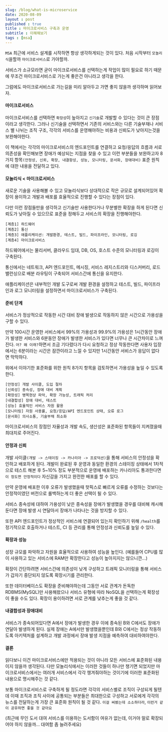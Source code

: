 ```yaml
---
slug: /blog/what-is-microservice
date: 2020-08-09
layout : post
published : true
title : 마이크로서비스 구축과 운영
subtitle : 이해해보기
tags : [msa]
---
```


`MSA` 최근에 서비스 설계를 시작하면 항상 생각하게되는 것이 있다. 처음 시작부터 `모놀리식`을할까 `마이크로서비스`로 가야할까.

서비스가 소규모라면 굳이 마이크로서비스를 선택하는게 작업이 많이 필요로 하기 때문에 무조건 마이크로서비스로 가는게 좋은건 아니라고 생각을 한다.

그럼에도 마이크로서비스로 가는길을 미리 알아두고 가면 좋지 않을까 생각하며 읽어보자.
  
#### 마이크로서비스
마이크로서비스를 선택하면 `확장성`이 높아지고 `신기술`로 개발할 수 있다는 것이 큰 장점이라고 생각한다.
그러나 신기술을 선택하면서 기존의 서비스와는 다른 기술부채나 서비스 별 나뉘는 조직 구조, 각각의 서비스를 운영해야하는 비용과 신뢰도가 낮아지는것을 보완해야한다.

이 책에서는 각각의 마이크로서비스의 엔드포인트를 연결하고 요청/응답의 흐름과 서로 의존성을 확인해보면 장애가 예상되는 지점을 찾을 수 있고 이런 부분들을 보완하고자 8가지 항목`(안정성, 신뢰, 확장, 내결항성, 성능, 모니터링, 문서화, 장애대비)` 표준 원칙에 대한 내용을 전달하고 있다.
  
#### 모놀리식 < 마이크로서비스
새로운 기술을 사용해볼 수 있고 모놀리식보다 상대적으로 작은 규모로 설계되어있어 확장이 용이하고 개발과 배포를 효율적으로 진행할 수 있다는 장점이 있다.

다만 이런 장점들만을 생각하고 신기술만 사용한다거나 무분별한 확장을 하게 된다면 신뢰도가 낮아질 수 있으므로 표준을 정해두고 서비스의 확장을 진행해야한다.
```
[계층1] 하드웨어
[계층2] 통신
[계층3] 애플리케이션: 개발환경, 테스트, 빌드, 파이프라인, 모니터링, 로깅
[계층4] 마이크로서비스
```
하드웨어에서는 물리서버, 클라우드 임대, DB, OS, 호스트 수준의 모니터링과 로깅이 구축된다.

통신에서는 네트워크, API 엔드포인트, 메시징, 서비스 레지스트리와 디스커버리, 로드밸런싱으로 배분 라우팅이 구축되어 서비스간에 통신을 유지한다.

애플리케이션은 내부적인 개발 도구로써 개발 환경을 설정하고 테스트, 빌드, 파이프라인과 로그 모니터링을 설정하면서 마이크로서비스가 구축된다.
  
#### 준비 단계
서비스가 정상적으로 작동한 시간 대비 장애 발생으로 작동하지 않은 시간으로 가용성을 구할 수 있다.

만약 100시간 운영한 서비스에서 99%의 가용성과 99.9%의 가용성은 1시간동안 장애가 발생한 서비스와 6분동안 장애가 발생한 서비스가 있다면 너무나 큰 시간차이로 느껴진다.
`어? 왜 이래?`하면서 조금 기다렸다가 다시 요청하고 정상 작동한다면 사용자 입장에서는 6분이라는 시간은 잠깐이라고 느낄 수 있지만 1시간동안 서비스가 응답이 없다면 막막하다.

위에서 이야기한 표준화를 위한 원칙 8가지 항목을 검토하면서 가용성을 높일 수 있도록 한다.
```
[안정성] 개발 사이클, 도입 절차
[신뢰성] 종속성, 장애 대비 계획
[확장성] 병목현상 파악, 확장 가능성, 트래픽 처리
[내결합성] 장애 대비, 테스트
[성능] 효율적인 서비스 자원 활용
[모니터링] 자원 사용률, 요청/응답/API 엔드포인트 상태, 오류 로그
[문서화] 의사소통, 기술부채 최소화
```
마이크로서비스의 장점인 자율성과 개발 속도, 생산성은 표준화된 항목들이 지켜졌을때 최대치로 주어진다.

#### 안정과 신뢰
개발 사이클`(개발 -> 스테이징 -> 카나리아 -> 프로덕션)`을 통해 서비스의 안정성을 확인하고 배포하게 된다. 개발이 완료된 후 운영과 동일한 환경의 스테이징 상태에서 1차적으로 테스트 해본 후 5~10% 정도 부분적으로 운영에 배포하는 카나리아도 통과한다면 `이 정도면 안정적이다` 자신감을 가지고 완전한 배포를 할 수 있다.

만약 운영에 배포한 이후 오류가 발생했을때 핫픽스로 빠르게 오류를 수정하는 것보다는 안정적이였던 버전으로 롤백하는게 더 좋은 선택이 될 수 있다.

서비스 종속성에 대하여 가용성이 낮은 종속성을 장애가 발생했을 경우를 대비해 캐시해둔다면 장애 발생 시 연달아서 장애가 나타나는 것을 방지할 수 있다.

또한 API 엔드포인트가 정상적인 서비스에 연결되어 있는지 확인하기 위해 `/health`를 정기적으로 호출하거나 테스트, CI 등 관리를 통해 안정성과 신뢰도를 높일 수 있다.
  
#### 확장과 성능
성장 규모를 파악하고 자원을 효율적으로 사용하여 성능을 높인다. (예를들어 CPU를 많이 사용하고 있는 서비스에 RAM만 확장한다고 성능이 높아지지는 않으니깐...)

확장이 간단하려면 서비스간에 의존성이 낮게 구성하고 트래픽 모니터링을 통해 서비스가 갑자기 중단되지 않도록 확장시기를 관리한다.

또한 데이터베이스도 확장을 준비해야하는데 그동안 서로 관계가 돈독한 RDBMS(MySQL)만 사용해왔으나 서비스 유형에 따라 NoSQL을 선택하는게 확장성이 좋을 수도 있다. 확장이 용이하려면 서로 관계를 낮추는게 좋을 것 같다.
  
#### 내결합성과 장애대비
서비스가 종속되어있다면 A에서 장애가 발생한 경우 이에 종속된 B와 C에서도 장애가 연달아 발생하게 된다.
실제 장애는 A에서만 발생했을뿐인데 B와 C에서는 정상 작동하도록 아키텍처를 설계하고 개발 과정에서 장애 발생 지점을 예측하여 대비하여야한다.
  
#### 결론
읽다보니 이건 마이크로서비스에만 적용되는 것이 아니라 모든 서비스에 표준화된 내용이지 않을까 생각된다. 다만 모놀리식에서는 이러한 것들이 하나만 챙기면 되었지만 마이크로서비스에서는 여러개 서비스에서 각각 챙겨줘야하는 것이기에 이러한 표준화된 내용으로 명시해주는 것 같다. 

보통 마이크로서비스로 구축하게 될 정도라면 각각의 서비스별로 조직이 구성되게 될텐데 이때 조직과 조직 사이에 공통되는 부분들은 최대한으로 구성하고 서로에게 각각의 뉴스를 전달하는게 가장 큰 표준화 원칙이 될 것 같다.
`이걸 써봤는데 소소하더라`, `이런거 같이 공유하면 좋을 것 같아요`

(최근에 무인 도서 대여 서비스를 이용하는 도서함이 여유가 없는데, 이거야 말로 확장되어야 하지 않을까... 대여함 좀 늘려주세요)
